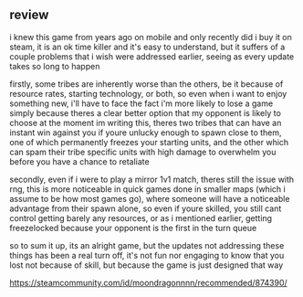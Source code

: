 ## review

i knew this game from years ago on mobile and only recently did i buy it on steam, it is an ok time killer and it's easy to understand, but it suffers of a couple problems that i wish were addressed earlier, seeing as every update takes so long to happen

firstly, some tribes are inherently worse than the others, be it because of resource rates, starting technology, or both, so even when i want to enjoy something new, i'll have to face the fact i'm more likely to lose a game simply because theres a clear better option that my opponent is likely to choose
at the moment im writing this, theres two tribes that can have an instant win against you if youre unlucky enough to spawn close to them, one of which permanently freezes your starting units, and the other which can spam their tribe specific units with high damage to overwhelm you before you have a chance to retaliate

secondly, even if i were to play a mirror 1v1 match, theres still the issue with rng, this is more noticeable in quick games done in smaller maps (which i assume to be how most games go), where someone will have a noticeable advantage from their spawn alone, so even if youre skilled, you still cant control getting barely any resources, or as i mentioned earlier, getting freezelocked because your opponent is the first in the turn queue

so to sum it up, its an alright game, but the updates not addressing these things has been a real turn off, it's not fun nor engaging to know that you lost not because of skill, but because the game is just designed that way

https://steamcommunity.com/id/moondragonnnn/recommended/874390/
